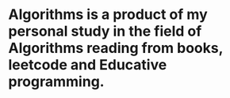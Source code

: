 # Algorithms is a product of my personal study in the field of Algorithms reading from books, leetcode and Educative programming.
